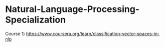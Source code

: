 # Natural-Language-Processing-Specialization
Course 1) https://www.coursera.org/learn/classification-vector-spaces-in-nlp
